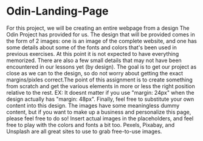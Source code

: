# Odin-Landing-Page
For this project, we will be creating an entire webpage from a design The Odin Project has provided for us. The design that will be provided comes in the form of 2 images: one is an image of the complete website, and one has some details about some of the fonts and colors that's been used in previous exercises.
At this point it is not expected to have everything memorized. There are also a few small details that may not have been encountered in our lessons yet (by design).
The goal is to get our project as close as we can to the design, so do not worry about getting the exact margins/pixles correct.The point of this assignment is to create something from scratch and get the various elements in more or less the right position relative to the rest. EX: It doesnt matter if you use "margin: 24px" when the design actually has "margin: 48px".
Finally, feel free to substitute your own content into this design. The images have some meaningless dummy content, but if you want to make up a business and personalize this page, please feel free to do so! Insert actual images in the placeholders, and feel free to play with the colors and fonts a bit too. Pexels, Pixabay, and Unsplash are all great sites to use to grab free-to-use images.